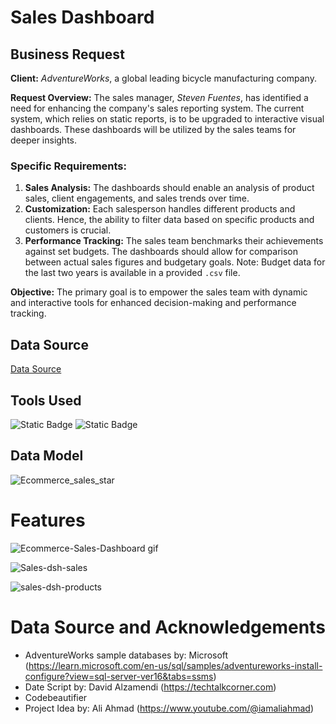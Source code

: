 # Sales Dashboard


## Business Request
**Client:** *AdventureWorks*, a global leading bicycle manufacturing company.

**Request Overview:** 
The sales manager, *Steven Fuentes*, has identified a need for enhancing the company's sales reporting system. The current system, which relies on static reports, is to be upgraded to interactive visual dashboards. These dashboards will be utilized by the sales teams for deeper insights.
### Specific Requirements:
1. **Sales Analysis:** The dashboards should enable an analysis of product sales, client engagements, and sales trends over time.
2. **Customization:** Each salesperson handles different products and clients. Hence, the ability to filter data based on specific products and customers is crucial.
3. **Performance Tracking:** The sales team benchmarks their achievements against set budgets. The dashboards should allow for comparison between actual sales figures and budgetary goals. Note: Budget data for the last two years is available in a provided `.csv` file.

**Objective:** The primary goal is to empower the sales team with dynamic and interactive tools for enhanced decision-making and performance tracking.

## Data Source
[Data Source](https://learn.microsoft.com/en-us/sql/samples/adventureworks-install-configure?view=sql-server-ver16&tabs=ssms)

## Tools Used
![Static Badge](https://img.shields.io/badge/Language-SQL-blue)  ![Static Badge](https://img.shields.io/badge/Language-PowerBI-orange)

## Data Model
![Ecommerce_sales_star](https://github.com/NumberHumanoid/Ecommerce_Sales_Dashboard/assets/149428916/b03c4cc8-3507-41a3-9aea-8c4d58e0f5fe)


# Features
![Ecommerce-Sales-Dashboard gif](https://github.com/NumberHumanoid/Ecommerce_Sales_Dashboard/assets/149428916/c72f36b0-848b-47f5-a135-a0fbdb122758)

![Sales-dsh-sales](https://github.com/NumberHumanoid/Ecommerce_Sales_Dashboard/assets/149428916/a32c7128-693e-4e10-bf8e-351c0cb8c788)

![sales-dsh-products](https://github.com/NumberHumanoid/Ecommerce_Sales_Dashboard/assets/149428916/b67a28f1-4283-4763-848b-5e26e8dcb204)




# Data Source and Acknowledgements
* AdventureWorks sample databases by: Microsoft (https://learn.microsoft.com/en-us/sql/samples/adventureworks-install-configure?view=sql-server-ver16&tabs=ssms)
* Date Script by: David Alzamendi (https://techtalkcorner.com)
* Codebeautifier 
* Project Idea by: Ali Ahmad (https://www.youtube.com/@iamaliahmad)
